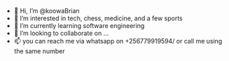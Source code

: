 - 👋 Hi, I’m @koowaBrian
- 👀 I’m interested in tech, chess, medicine, and a few sports
- 🌱 I’m currently learning software engineering
- 💞️ I’m looking to collaborate on ...
- 📫 you can reach me via whatsapp on +256779919594/ or call me using the same number

<!---
koowaBrian/koowaBrian is a ✨ special ✨ repository because its `README.md` (this file) appears on your GitHub profile.
You can click the Preview link to take a look at your changes.
--->

